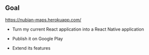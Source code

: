 ## Goal
https://nubian-maps.herokuapp.com/

  - Turn my current React application into a React Native application

  - Publish it on Google Play

  - Extend its features

